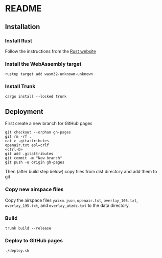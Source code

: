 # README

## Installation

### Install Rust

Follow the instructions from the [Rust website](https://www.rust-lang.org/tools/install)

### Install the WebAssembly target

`rustup target add wasm32-unknown-unknown`

### Install Trunk

`cargo install --locked trunk`

## Deployment

First create a new branch for GitHub pages

```shell
git checkout --orphan gh-pages
git rm -rf .
cat > .gitattributes
openair.txt eol=crlf
<ctrl-D>
git add .gitattributes
git commit -m "New branch"
git push -u origin gh-pages
```

Then (after build step below) copy files from dist directory and add them to git

### Copy new airspace files

Copy the airspace files `yaixm.json`, `openair.txt`, `overlay_105.txt`,
`overlay_195.txt`, and `overlay_atzdz.txt` to the data directory.

### Build

`trunk build --release`

### Deploy to GitHub pages

`./deploy.sh`
